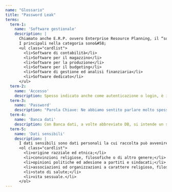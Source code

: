 ```yaml
---
name: "Glossario"
title: "Password Leak"
terms:
  term-1:
    name: 'Software gestionale' 
    description: |
      Chiamato anche E.R.P. ovvero Enterprise Resource Planning, il “software gestionale” è software con compiti di gestione di flussi di lavoro.<br/>
      I principali nella categoria sono&#58;
      <ul class="cardlist">
        <li>Software di contabilità</li>
        <li>Software per il magazzino</li>
        <li>Software per la produzione</li>
        <li>Software per il budgeting</li>
        <li>Software di gestione ed analisi finanziaria</li>
        <li>Software dedicato</li>
      </ul>
  term-2:
    name: 'Accesso'
    description: Spesso indicato anche come autenticazione o login, è il processo che permette a un utente di "entrare" all'interno di un sistema o di un software per poterlo utilizzare ed accedere alle informazioni e alle funzionalità ivi contenute. Solitamente avviene tramite l’utilizzo di credenziali, ovvero una combinazione di un nome utente, che può anche essere un indirizzo mail, e una password. Esistono anche meccanismi di accesso e autenticazione più complessi, che comprendono altri elementi quali ad esempio caratteristiche fisiche (impronta digitale), oggetti posseduti (token, smart card), etc.
  term-3:
    name: 'Password'
    description: "Parola Chiave: Ne abbiamo sentito parlare molto spesso, è il codice che inseriamo sui sistemi informatici, quando apriamo l’email, e sulle applicazioni che utilizziamo quotidianamente, insieme allo \"username\", il nome utente. Sappiamo per sentito dire ed in base alle raccomandazioni fornite da molti siti internet che deve essere una parola, o una frase, complessa con codici particolari e che non dovrebbe mai essere facile da indovinare (mai utilizzare data di nascita, nome di un animale domestico o targa dell'auto...). Per questo si consiglia sempre di utilizzare \"password\" diverse e complesse. Un'altra buona pratica è quella di cambiare periodicamente le password più importanti."
  term-4:
    name: 'Banca dati'
    description: Con Banca dati, a volte abbreviato DB, si intende un sistema che ospita un insieme di dati organizzati, memorizzati in un computer e interrogabile con vari sistemi per visualizzare il contenuto.
  term-5:
    name: 'Dati sensibili'
    description: |
      I dati sensibili sono dati personali la cui raccolta può avvenire solo previo consenso dell'interessato e autorizzazione del Garante per la protezione dei dati personali. Questi dati devono essere trattati e protetti con opportune misure di sicurezza. Sono considerati dati sensibili quelli legati a&#58;
      <ol class="cardlist">
        <li>origine razziale ed etnica;</li>
        <li>convinzioni religiose, filosofiche o di altro genere;</li>
        <li>opinioni politiche ed adesione a partiti e sindacati;</li>
        <li>associazioni od organizzazioni a carattere religioso, filosofico, politico o sindacale;</li>
        <li>stato di salute;</li>
        <li>vita sessuale.</li>
      </ol>
---
```


